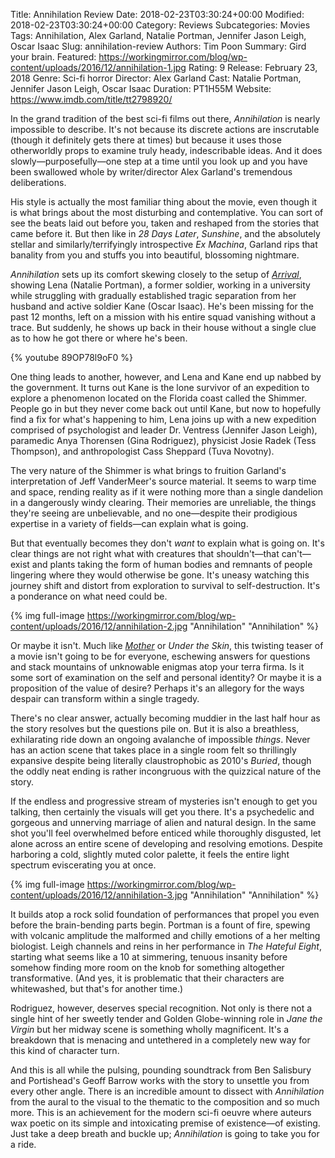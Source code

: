 Title: Annihilation Review
Date: 2018-02-23T03:30:24+00:00
Modified: 2018-02-23T03:30:24+00:00
Category: Reviews
Subcategories: Movies
Tags: Annihilation, Alex Garland, Natalie Portman, Jennifer Jason Leigh, Oscar Isaac
Slug: annihilation-review
Authors: Tim Poon
Summary: Gird your brain.
Featured: https://workingmirror.com/blog/wp-content/uploads/2016/12/annihilation-1.jpg
Rating: 9
Release: February 23, 2018
Genre: Sci-fi horror
Director: Alex Garland
Cast: Natalie Portman, Jennifer Jason Leigh, Oscar Isaac
Duration: PT1H55M
Website: https://www.imdb.com/title/tt2798920/

In the grand tradition of the best sci-fi films out there, *Annihilation* is nearly impossible to describe. It's not because its discrete actions are inscrutable (though it definitely gets there at times) but because it uses those otherworldly props to examine truly heady, indescribable ideas. And it does slowly—purposefully—one step at a time until you look up and you have been swallowed whole by writer/director Alex Garland's tremendous deliberations.

His style is actually the most familiar thing about the movie, even though it is what brings about the most disturbing and contemplative. You can sort of see the beats laid out before you, taken and reshaped from the stories that came before it. But then like in *28 Days Later*, *Sunshine*, and the absolutely stellar and similarly/terrifyingly introspective *Ex Machina*, Garland rips that banality from you and stuffs you into beautiful, blossoming nightmare.

*Annihilation* sets up its comfort skewing closely to the setup of [*Arrival*](https://workingmirror.com/2016/11/11/arrival-review/), showing Lena (Natalie Portman), a former soldier, working in a university while struggling with gradually established tragic separation from her husband and active soldier Kane (Oscar Isaac). He's been missing for the past 12 months, left on a mission with his entire squad vanishing without a trace. But suddenly, he shows up back in their house without a single clue as to how he got there or where he's been.

{% youtube 89OP78l9oF0 %}

One thing leads to another, however, and Lena and Kane end up nabbed by the government. It turns out Kane is the lone survivor of an expedition to explore a phenomenon located on the Florida coast called the Shimmer. People go in but they never come back out until Kane, but now to hopefully find a fix for what's happening to him, Lena joins up with a new expedition comprised of psychologist and leader Dr. Ventress (Jennifer Jason Leigh), paramedic Anya Thorensen (Gina Rodriguez), physicist Josie Radek (Tess Thompson), and anthropologist Cass Sheppard (Tuva Novotny).

The very nature of the Shimmer is what brings to fruition Garland's interpretation of Jeff VanderMeer's source material. It seems to warp time and space, rending reality as if it were nothing more than a single dandelion in a dangerously windy clearing. Their memories are unreliable, the things they're seeing are unbelievable, and no one—despite their prodigious expertise in a variety of fields—can explain what is going.

But that eventually becomes they don't *want* to explain what is going on. It's clear things are not right what with creatures that shouldn't—that can't—exist and plants taking the form of human bodies and remnants of people lingering where they would otherwise be gone. It's uneasy watching this journey shift and distort from exploration to survival to self-destruction. It's a ponderance on what need could be.

{% img full-image https://workingmirror.com/blog/wp-content/uploads/2016/12/annihilation-2.jpg "Annihilation" "Annihilation" %}

Or maybe it isn't. Much like [*Mother*](https://workingmirror.com/2017/10/24/mother-review/) or *Under the Skin*, this twisting teaser of a movie isn't going to be for everyone, eschewing answers for questions and stack mountains of unknowable enigmas atop your terra firma. Is it some sort of examination on the self and personal identity? Or maybe it is a proposition of the value of desire? Perhaps it's an allegory for the ways despair can transform within a single tragedy.

There's no clear answer, actually becoming muddier in the last half hour as the story resolves but the questions pile on. But it is also a breathless, exhilarating ride down an ongoing avalanche of impossible *things*. Never has an action scene that takes place in a single room felt so thrillingly expansive despite being literally claustrophobic as 2010's *Buried*, though the oddly neat ending is rather incongruous with the quizzical nature of the story.

If the endless and progressive stream of mysteries isn't enough to get you talking, then certainly the visuals will get you there. It's a psychedelic and gorgeous and unnerving marriage of alien and natural design. In the same shot you'll feel overwhelmed before enticed while thoroughly disgusted, let alone across an entire scene of developing and resolving emotions. Despite harboring a cold, slightly muted color palette, it feels the entire light spectrum eviscerating you at once.

{% img full-image https://workingmirror.com/blog/wp-content/uploads/2016/12/annihilation-3.jpg "Annihilation" "Annihilation" %}

It builds atop a rock solid foundation of performances that propel you even before the brain-bending parts begin. Portman is a fount of fire, spewing with volcanic amplitude the malformed and chilly emotions of a her melting biologist. Leigh channels and reins in her performance in *The Hateful Eight*, starting what seems like a 10 at simmering, tenuous insanity before somehow finding more room on the knob for something altogether transformative. (And yes, it is problematic that their characters are whitewashed, but that's for another time.)

Rodriguez, however, deserves special recognition. Not only is there not a single hint of her sweetly tender and Golden Globe-winning role in *Jane the Virgin* but her midway scene is something wholly magnificent. It's a breakdown that is menacing and untethered in a completely new way for this kind of character turn.

And this is all while the pulsing, pounding soundtrack from Ben Salisbury and Portishead's Geoff Barrow works with the story to unsettle you from every other angle. There is an incredible amount to dissect with *Annihilation* from the aural to the visual to the thematic to the composition and so much more. This is an achievement for the modern sci-fi oeuvre where auteurs wax poetic on its simple and intoxicating premise of existence—of existing. Just take a deep breath and buckle up; *Annihilation* is going to take you for a ride.
